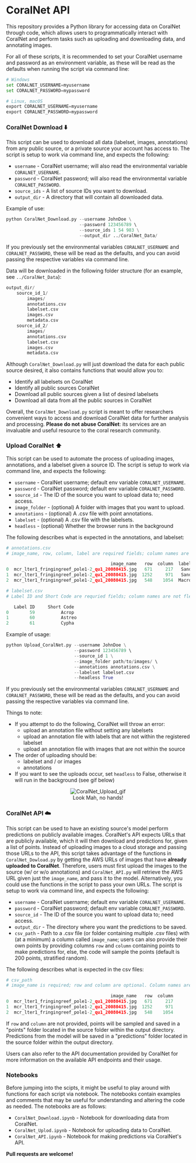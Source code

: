 # CoralNet API

This repository provides a Python library for accessing data on CoralNet 
through code, which allows users to programmatically interact with CoralNet and 
perform tasks such as uploading and downloading data, and annotating images.

For all of these scripts, it is recommended to set your CoralNet username and 
password as an environment variable, as these will be read as the defaults when 
running the script via command line:
```python
# Windows
set CORALNET_USERNAME=myusername
set CORALNET_PASSWORD=mypassword

# Linux, macOS
export CORALNET_USERNAME=myusername
export CORALNET_PASSWORD=mypassword
```

### CoralNet Download ⬇️

This script can be used to download all data (labelset, images, annotations) 
from any public source, or a private source your account has access to. The 
script is setup to work via command line, and 
expects the following:
- `username` - CoralNet username; will also read the environmental 
  variable `CORALNET_USERNAME`.
- `password` - CoralNet password; will also read the environmental variable 
  `CORALNET_PASSWORD`.
- `source_ids` - A list of source IDs you want to download.
- `output_dir` - A directory that will contain all downloaded data.

Example of use:
```python 
python CoralNet_Download.py --username JohnDoe \
                            --password 123456789 \ 
                            --source_ids 1 54 983 \
                            --output_dir ../CoralNet_Data/
```

If you previously set the environmental variables `CORALNET_USERNAME` and 
`CORALNET_PASSWORD`, these will be read as the defaults, and you can avoid 
passing the respective variables via command line.

Data will be downloaded in the following folder structure (for an example, 
see `../CoralNet_Data`):
```python
output_dir/
    source_id_1/
        images/
        annotations.csv
        labelset.csv
        images.csv
        metadata.csv
    source_id_2/
        images/
        annotations.csv
        labelset.csv
        images.csv
        metadata.csv
```
Although `CoralNet_Download.py` will just download the data for each public 
source desired, it also contains functions that would allow you to:
- Identify all labelsets on CoralNet
- Identify all public sources CoralNet
- Download all public sources given a list of desired labelsets 
- Download all data from all the public sources in CoralNet

Overall, the `CoralNet_Download.py` script is meant to offer researchers 
convenient ways to access and download CoralNet data for further analysis and 
processing. **Please do not abuse CoralNet**: its services are an invaluable 
and useful resource to the coral research community.

### Upload CoralNet ⬆️

This script can be used to automate the process of uploading images, 
annotations, and a labelset given a source ID. The script is setup to work via 
command line, and expects the following:
- `username` - CoralNet username; default env variable `CORALNET_USERNAME`.
- `password` - CoralNet password; default env variable `CORALNET_PASSWORD`.
- `source_id` - The ID of the source you want to upload data to; need access.
- `image_folder` - (optional) A folder with images that you want to upload.
- `annotations` - (optional) A .csv file with point annotations.
- `labelset` - (optional) A .csv file with the labelsets.
- `headless` - (optional) Whether the browser runs in the background

The following describes what is expected in the annotations, and labelset:

```python
# annotations.csv
# image_name, row, column, label are required fields; column names are flexible

                                        image_name   row  column  label
0  mcr_lter1_fringingreef_pole1-2_qu1_20080415.jpg   671     217   Sand
1  mcr_lter1_fringingreef_pole1-2_qu1_20080415.jpg  1252     971   Sand
2  mcr_lter1_fringingreef_pole1-2_qu1_20080415.jpg   548    1054  Macro
```

```python
# labelset.csv
# Label ID and Short Code are requried fields; column names are not flexible

   Label ID     Short Code 
0        59          Acrop        
1        60          Astreo        
2        61          Cypha        
```

Example of usage:
```python 
python Upload_CoralNet.py --username JohnDoe \
                          --password 123456789 \ 
                          --source_id 1 \
                          --image_folder path/to/images/ \ 
                          --annotations annotations.csv \
                          --labelset labelset.csv
                          --headless True
```

If you previously set the environmental variables `CORALNET_USERNAME` and 
`CORALNET_PASSWORD`, these will be read as the defaults, and you can avoid 
passing the respective variables via command line.

Things to note:
- If you attempt to do the following, CoralNet will throw an error:
  - upload an annotation file without setting any labelsets
  - upload an annotation file with labels that are not within the 
    registered labelset
  - upload an annotation file with images that are not within the source
- The order of uploading should be:
  - labelset and / or images
  - annotations
- If you want to see the uploads occur, set `headless` to False, otherwise 
  it will run in the background (see gif below)

<p align="center">
  <img src="./Figures/CoralNet_Upload.gif" alt="CoralNet_Upload_gif">
  <br>Look Mah, no hands!
</p>


### CoralNet API ☁️

This script can be used to have an existing source's model perform predictions 
on publicly available images. CoralNet's API expects URLs that are 
publicly available, which it will then download and predictions for, given a
list of points. Instead of uploading images to a cloud storage and 
passing those URLs to the API, this script takes advantage of the 
functions in `CoralNet_Dowload.py` by getting the AWS URLs of images 
that have **already uploaded to CoralNet**. Therefore, users must first upload 
the images to the source (w/ or w/o annotations) and `CoralNet_API.py` will 
retrieve the AWS URL given just the `image_name`, and pass it to the model. 
Alternatively, you could use the functions in the script to pass your own URLs.
The script is setup to work via command line, and expects the following:
- `username` - CoralNet username; default env variable `CORALNET_USERNAME`.
- `password` - CoralNet password; default env variable `CORALNET_PASSWORD`.
- `source_id` - The ID of the source you want to upload data to; need access.
- `output_dir` - The directory where you want the predictions to be saved.
- `csv_path` - Path to a .csv file (or folder containing multiple .csv files) 
  with (at a minimum) a column called `image_name`; users can also provide 
  their own points by providing columns `row` and `column` containing 
  points to make predictions for, else, the code will sample the points
  (default is 200 points, stratified random).

The following describes what is expected in the csv files:
```python
# csv_path
# image_name is required; row and column are optional. Column names are flexible

                                        image_name   row  column  
0  mcr_lter1_fringingreef_pole1-2_qu1_20080415.jpg   671     217   
1  mcr_lter1_fringingreef_pole1-2_qu1_20080415.jpg  1252     971   
2  mcr_lter1_fringingreef_pole1-2_qu1_20080415.jpg   548    1054  
```

If `row` and `column` are not provided, points will be sampled and saved in 
a "points" folder located in the source folder within the output directory. 
Predictions from the model will be saved in a "predictions" folder located
in the source folder within the output directory.

Users can also refer to the API documentation provided by CoralNet for more 
information on the available API endpoints and their usage.


### Notebooks

Before jumping into the scipts, it might be useful to play around with 
functions for each script via notebook. The notebooks contain examples and 
comments that may be useful for understanding and altering the code as 
needed. The notebooks are as follows:
- `CoralNet_Download.ipynb` - Notebook for downloading data from CoralNet.
- `CoralNet_Uplod.ipynb` - Notebook for uploading data to CoralNet.
- `CoralNet_API.ipynb` - Notebook for making predictions via CoralNet's API.

**Pull requests are welcome!**